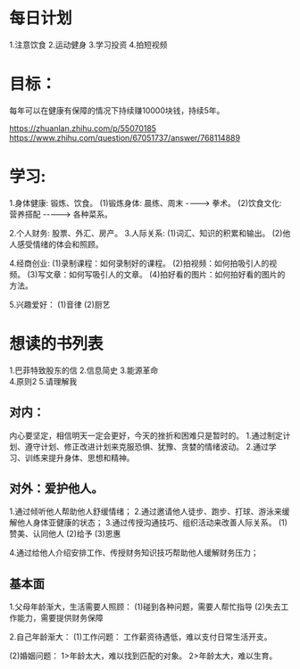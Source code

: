 # 每日计划
  1.注意饮食
  2.运动健身
  3.学习投资
  4.拍短视频

# 目标：
  每年可以在健康有保障的情况下持续赚10000块钱，持续5年。

  https://zhuanlan.zhihu.com/p/55070185
  https://www.zhihu.com/question/67051737/answer/768114889

# 学习:
  1.身体健康: 锻炼、饮食。
    (1)锻炼身体: 晨练、周末 ----> 拳术。
    (2)饮食文化: 营养搭配  -----> 各种菜系。
    
  2.个人财务: 股票、外汇、房产。
  3.人际关系:
    (1)词汇、知识的积累和输出。 
    (2)他人感受情绪的体会和照顾。

  4.经商创业:
    (1)录制课程：如何录制好的课程。
    (2)拍视频：如何拍吸引人的视频。
    (3)写文章：如何写吸引人的文章。
    (4)拍好看的图片：如何拍好看的图片的方法。

  5.兴趣爱好：
    (1)音律
    (2)厨艺

# 想读的书列表
  1.巴菲特致股东的信
  2.信息简史 
  3.能源革命  
  4.原则2
  5.请理解我
## 对内：
  内心要坚定，相信明天一定会更好，今天的挫折和困难只是暂时的。
  1.通过制定计划、遵守计划、修正改进计划来克服恐惧、犹豫、贪婪的情绪波动。
  2.通过学习、训练来提升身体、思想和精神。

## 对外：爱护他人。
  1.通过倾听他人帮助他人舒缓情绪；
  2.通过邀请他人徒步、跑步、打球、游泳来缓解他人身体亚健康的状态；
  3.通过传授沟通技巧、组织活动来改善人际关系。
    (1)赞美、认同他人
    (2)给予
    (3)恩惠

  4.通过给他人介绍安排工作、传授财务知识技巧帮助他人缓解财务压力；

## 基本面
1.父母年龄渐大，生活需要人照顾：
  (1)碰到各种问题，需要人帮忙指导
  (2)失去工作能力，需要提供财务保障

2.自己年龄渐大：
  (1)工作问题：
    工作薪资待遇低，难以支付日常生活开支。

  (2)婚姻问题：
    1>年龄太大，难以找到匹配的对象。
    2>年龄太大，难以生育。